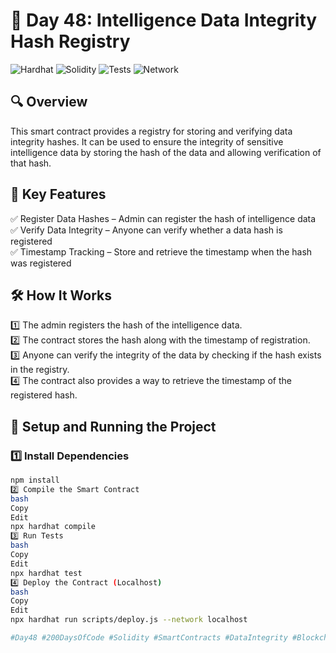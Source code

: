 # 📅 Day 48: Intelligence Data Integrity Hash Registry

![Hardhat](https://img.shields.io/badge/Built%20With-Hardhat-blue)
![Solidity](https://img.shields.io/badge/Solidity-0.8.21-purple)
![Tests](https://img.shields.io/badge/Tests-Chai%20%26%20Waffle-green)
![Network](https://img.shields.io/badge/Network-Localhost-orange)

## 🔍 Overview
This smart contract provides a registry for storing and verifying data integrity hashes. It can be used to ensure the integrity of sensitive intelligence data by storing the hash of the data and allowing verification of that hash.

## 📜 Key Features
✅ Register Data Hashes – Admin can register the hash of intelligence data  
✅ Verify Data Integrity – Anyone can verify whether a data hash is registered  
✅ Timestamp Tracking – Store and retrieve the timestamp when the hash was registered  

## 🛠️ How It Works
1️⃣ The admin registers the hash of the intelligence data.  
2️⃣ The contract stores the hash along with the timestamp of registration.  
3️⃣ Anyone can verify the integrity of the data by checking if the hash exists in the registry.  
4️⃣ The contract also provides a way to retrieve the timestamp of the registered hash.  

## 🚀 Setup and Running the Project

### 1️⃣ Install Dependencies
```bash
npm install
2️⃣ Compile the Smart Contract
bash
Copy
Edit
npx hardhat compile
3️⃣ Run Tests
bash
Copy
Edit
npx hardhat test
4️⃣ Deploy the Contract (Localhost)
bash
Copy
Edit
npx hardhat run scripts/deploy.js --network localhost

#Day48 #200DaysOfCode #Solidity #SmartContracts #DataIntegrity #Blockchain #Web3